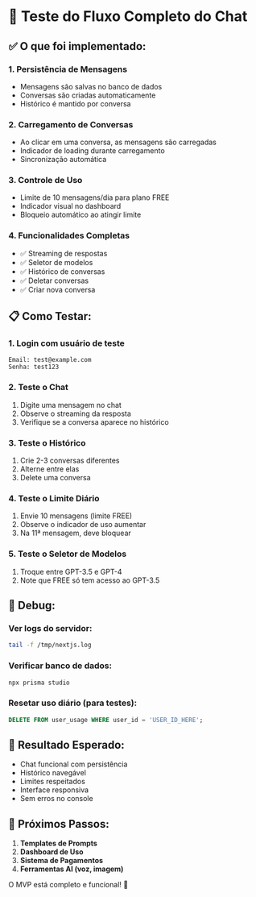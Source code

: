 # 🧪 Teste do Fluxo Completo do Chat

## ✅ O que foi implementado:

### 1. **Persistência de Mensagens**
- Mensagens são salvas no banco de dados
- Conversas são criadas automaticamente
- Histórico é mantido por conversa

### 2. **Carregamento de Conversas**
- Ao clicar em uma conversa, as mensagens são carregadas
- Indicador de loading durante carregamento
- Sincronização automática

### 3. **Controle de Uso**
- Limite de 10 mensagens/dia para plano FREE
- Indicador visual no dashboard
- Bloqueio automático ao atingir limite

### 4. **Funcionalidades Completas**
- ✅ Streaming de respostas
- ✅ Seletor de modelos
- ✅ Histórico de conversas
- ✅ Deletar conversas
- ✅ Criar nova conversa

## 📋 Como Testar:

### 1. **Login com usuário de teste**
```
Email: test@example.com
Senha: test123
```

### 2. **Teste o Chat**
1. Digite uma mensagem no chat
2. Observe o streaming da resposta
3. Verifique se a conversa aparece no histórico

### 3. **Teste o Histórico**
1. Crie 2-3 conversas diferentes
2. Alterne entre elas
3. Delete uma conversa

### 4. **Teste o Limite Diário**
1. Envie 10 mensagens (limite FREE)
2. Observe o indicador de uso aumentar
3. Na 11ª mensagem, deve bloquear

### 5. **Teste o Seletor de Modelos**
1. Troque entre GPT-3.5 e GPT-4
2. Note que FREE só tem acesso ao GPT-3.5

## 🐛 Debug:

### Ver logs do servidor:
```bash
tail -f /tmp/nextjs.log
```

### Verificar banco de dados:
```bash
npx prisma studio
```

### Resetar uso diário (para testes):
```sql
DELETE FROM user_usage WHERE user_id = 'USER_ID_HERE';
```

## 🎯 Resultado Esperado:

- Chat funcional com persistência
- Histórico navegável
- Limites respeitados
- Interface responsiva
- Sem erros no console

## 🚀 Próximos Passos:

1. **Templates de Prompts**
2. **Dashboard de Uso**
3. **Sistema de Pagamentos**
4. **Ferramentas AI (voz, imagem)**

O MVP está completo e funcional! 🎉